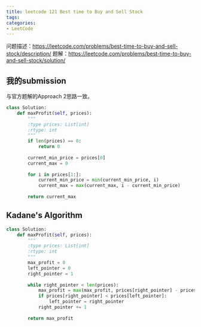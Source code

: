 ```yaml
---
title: leetcode 121 Best time to Buy and Sell Stock
tags:
categories:
- LeetCode
---
```


问题描述：https://leetcode.com/problems/best-time-to-buy-and-sell-stock/description/
题解：https://leetcode.com/problems/best-time-to-buy-and-sell-stock/solution/

## 我的submission
与官方题解的Approach 2思路一致。

```python
class Solution:
    def maxProfit(self, prices):
        """
        :type prices: List[int]
        :rtype: int
        """
        if len(prices) == 0:
            return 0
        
        current_min_price = prices[0]
        current_max = 0
        
        for i in prices[1:]:
            current_min_price = min(current_min_price, i)
            current_max = max(current_max, i - current_min_price)
            
        return current_max
```


## Kadane's Algorithm

```python
class Solution:
    def maxProfit(self, prices):
        """
        :type prices: List[int]
        :rtype: int
        """
        max_profit = 0
        left_pointer = 0
        right_pointer = 1
        
        while right_pointer < len(prices):
            max_profit = max(max_profit, prices[right_pointer] - prices[left_pointer])
            if prices[right_pointer] < prices[left_pointer]:
                left_pointer = right_pointer
            right_pointer += 1
        
        return max_profit
```